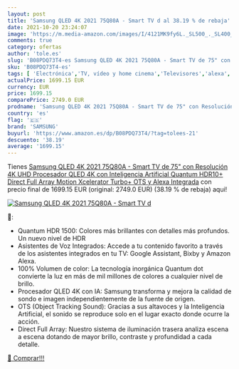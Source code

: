 ```yaml
---
layout: post
title: 'Samsung QLED 4K 2021 75Q80A - Smart TV d al 38.19 % de rebaja'
date: 2021-10-20 23:24:07
image: 'https://m.media-amazon.com/images/I/4121MK9fy6L._SL500_._SL400_.jpg'
comments: true
category: ofertas
author: 'tole.es'
slug: 'B08PDQ73T4-es Samsung QLED 4K 2021 75Q80A - Smart TV de 75" con...'
sku: 'B08PDQ73T4-es'
tags: [ 'Electrónica','TV, vídeo y home cinema','Televisores','alexa','samsung', ]
actualPrice: 1699.15 EUR
currency: EUR
price: 1699.15
comparePrice: 2749.0 EUR
prodname: 'Samsung QLED 4K 2021 75Q80A - Smart TV de 75" con Resolución 4K UHD  Procesador QLED 4K con Inteligencia Artificial  Quantum HDR10+  Direct Full Array  Motion Xcelerator Turbo+  OTS y Alexa Integrada'
country: 'es'
flag: '🇪🇸'
brand: 'SAMSUNG'
buyurl: 'https://www.amazon.es/dp/B08PDQ73T4/?tag=tolees-21'
descuento: '38.19'
average: '1699.15'
---
```


Tienes [Samsung QLED 4K 2021 75Q80A - Smart TV de 75" con Resolución 4K UHD  Procesador QLED 4K con Inteligencia Artificial  Quantum HDR10+  Direct Full Array  Motion Xcelerator Turbo+  OTS y Alexa Integrada](https://www.amazon.es/dp/B08PDQ73T4/?tag=tolees-21) con precio final de  1699.15 EUR (original: 2749.0 EUR) (38.19 %  de rebaja) aqui!

[![Samsung QLED 4K 2021 75Q80A - Smart TV d](https://m.media-amazon.com/images/I/4121MK9fy6L._SL500_._SL400_.jpg)](https://www.amazon.es/dp/B08PDQ73T4/?tag=tolees-21)

🔎:

- Quantum HDR 1500: Colores más brillantes con detalles más profundos. Un nuevo nivel de HDR
- Asistentes de Voz Integrados: Accede a tu contenido favorito a través de los asistentes integrados en tu TV: Google Assistant, Bixby y Amazon Alexa.
- 100% Volumen de color: La tecnología inorgánica Quantum dot convierte la luz en más de mil millones de colores a cualquier nivel de brillo.
- Procesador QLED 4K con IA: Samsung transforma y mejora la calidad de sondo e imagen independientemente de la fuente de origen.
- OTS (Object Tracking Sound): Gracias a sus altavoces y la Inteligencia Artificial, el sonido se reproduce solo en el lugar exacto donde ocurre la acción.
- Direct Full Array: Nuestro sistema de iluminación trasera analiza escena a escena dotando de mayor brillo, contraste y profundidad a cada detalle.

[🛒 Comprar!!!](https://www.amazon.es/dp/B08PDQ73T4/?tag=tolees-21)
